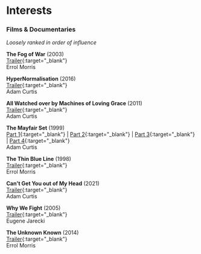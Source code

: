 # Interests

### Films & Documentaries
_Loosely ranked in order of influence_

**The Fog of War** (2003)  
[Trailer](https://www.youtube.com/watch?v=k_O7bD8Swxk){:target="_blank"}  
Errol Morris

**HyperNormalisation** (2016)  
[Trailer](https://www.youtube.com/watch?v=AUiqaFIONPQ&t=80s){:target="_blank"}   
Adam Curtis

**All Watched over by Machines of Loving Grace** (2011)  
[Trailer](https://www.youtube.com/watch?v=YgADKpMStts){:target="_blank"}  
Adam Curtis

**The Mayfair Set** (1999)  
[Part 1](https://www.youtube.com/watch?v=Emb5BWQSfak&t=1s){:target="_blank"} | [Part 2](https://www.youtube.com/watch?v=zpeoRKi8exk){:target="_blank"} | [Part 3](https://www.youtube.com/watch?v=CD4tuHs86KA){:target="_blank"} | [Part 4](https://www.youtube.com/watch?v=78NJCOSIaTg){:target="_blank"}  
Adam Curtis

**The Thin Blue Line** (1998)  
[Trailer](https://www.youtube.com/watch?v=dNL5A4D0G4g){:target="_blank"}  
Errol Morris

**Can't Get You out of My Head** (2021)  
[Trailer](https://www.youtube.com/watch?v=cR9MELDeS5o){:target="_blank"}  
Adam Curtis

**Why We Fight** (2005)  
[Trailer](https://www.youtube.com/watch?v=BcuStxJHv4c){:target="_blank"}  
Eugene Jarecki

**The Unknown Known** (2014)  
[Trailer](https://www.youtube.com/watch?v=J-NSyMTpkYI){:target="_blank"}  
Errol Morris